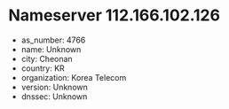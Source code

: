 # Nameserver 112.166.102.126

* as_number: 4766
* name: Unknown
* city: Cheonan
* country: KR
* organization: Korea Telecom
* version: Unknown
* dnssec: Unknown

